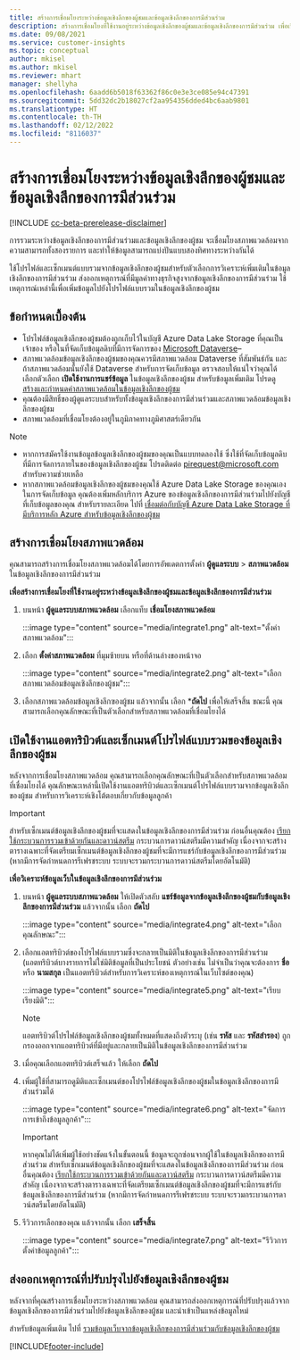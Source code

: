 ```yaml
---
title: สร้างการเชื่อมโยงระหว่างข้อมูลเชิงลึกของผู้ชมและข้อมูลเชิงลึกของการมีส่วนร่วม
description: สร้างการเชื่อมโยงที่ใช้งานอยู่ระหว่างข้อมูลเชิงลึกของผู้ชมและข้อมูลเชิงลึกของการมีส่วนร่วม เพื่อเปิดใช้การแชร์ข้อมูลแบบสองทิศทาง
ms.date: 09/08/2021
ms.service: customer-insights
ms.topic: conceptual
author: mkisel
ms.author: mkisel
ms.reviewer: mhart
manager: shellyha
ms.openlocfilehash: 6aadd6b5018f63362f86c0e3e3ce085e94c47391
ms.sourcegitcommit: 5dd32dc2b18027cf2aa954356dded4bc6aab9801
ms.translationtype: HT
ms.contentlocale: th-TH
ms.lasthandoff: 02/12/2022
ms.locfileid: "8116037"
---
```

# <a name="create-a-link-between-audience-insights-and-engagement-insights"></a>สร้างการเชื่อมโยงระหว่างข้อมูลเชิงลึกของผู้ชมและข้อมูลเชิงลึกของการมีส่วนร่วม

[!INCLUDE [cc-beta-prerelease-disclaimer](includes/cc-beta-prerelease-disclaimer.md)]

การรวมระหว่างข้อมูลเชิงลึกของการมีส่วนร่วมและข้อมูลเชิงลึกของผู้ชม จะเชื่อมโยงสภาพแวดล้อมจากความสามารถทั้งสองรายการ และทำให้ข้อมูลสามารถแบ่งปันแบบสองทิศทางระหว่างกันได้

ใช้โปรไฟล์และเซ็กเมนต์แบบรวมจากข้อมูลเชิงลึกของผู้ชมสำหรับตัวเลือกการวิเคราะห์เพิ่มเติมในข้อมูลเชิงลึกของการมีส่วนร่วม ส่งออกเหตุการณ์ที่มีมูลค่าทางธุรกิจสูงจากข้อมูลเชิงลึกของการมีส่วนร่วม ใช้เหตุการณ์เหล่านี้เพื่อเพิ่มข้อมูลไปยังโปรไฟล์แบบรวมในข้อมูลเชิงลึกของผู้ชม

## <a name="prerequisites"></a>ข้อกำหนดเบื้องต้น

- โปรไฟล์ข้อมูลเชิงลึกของผู้ชมต้องถูกเก็บไว้ในบัญชี Azure Data Lake Storage ที่คุณเป็นเจ้าของ หรือในที่จัดเก็บข้อมูลดิบที่มีการจัดการของ [Microsoft Dataverse](/powerapps/maker/data-platform/data-platform-intro)&ndash; 
- สภาพแวดล้อมข้อมูลเชิงลึกของผู้ชมของคุณควรมีสภาพแวดล้อม Dataverse ที่สัมพันธ์กัน และถ้าสภาพแวดล้อมนั้นยังใช้ Dataverse สำหรับการจัดเก็บข้อมูล ตรวจสอบให้แน่ใจว่าคุณได้เลือกตัวเลือก **เปิดใช้งานการแชร์ข้อมูล** ในข้อมูลเชิงลึกของผู้ชม สำหรับข้อมูลเพิ่มเติม โปรดดู [สร้างและกำหนดค่าสภาพแวดล้อมในข้อมูลเชิงลึกของผู้ชม](../audience-insights/create-environment.md)
- คุณต้องมีสิทธิ์ของผู้ดูแลระบบสำหรับทั้งข้อมูลเชิงลึกของการมีส่วนร่วมและสภาพแวดล้อมข้อมูลเชิงลึกของผู้ชม
- สภาพแวดล้อมที่เชื่อมโยงต้องอยู่ในภูมิภาคทางภูมิศาสตร์เดียวกัน

> [!NOTE]
> - หากการสมัครใช้งานข้อมูลข้อมูลเชิงลึกของผู้ชมของคุณเป็นแบบทดลองใช้ ซึ่งใช้ที่จัดเก็บข้อมูลดิบที่มีการจัดการภายในของข้อมูลเชิงลึกของผู้ชม โปรดติดต่อ [pirequest@microsoft.com](mailto:pirequest@microsoft.com) สำหรับความช่วยเหลือ 
> - หากสภาพแวดล้อมข้อมูลเชิงลึกของผู้ชมของคุณใช้ Azure Data Lake Storage ของคุณเองในการจัดเก็บข้อมูล คุณต้องเพิ่มหลักบริการ Azure ของข้อมูลเชิงลึกของการมีส่วนร่วมไปยังบัญชีที่เก็บข้อมูลของคุณ สำหรับรายละเอียด ไปที่ [เชื่อมต่อกับบัญชี Azure Data Lake Storage ที่มีบริการหลัก Azure สำหรับข้อมูลเชิงลึกของผู้ชม](../audience-insights/connect-service-principal.md) 


## <a name="create-an-environment-link"></a>สร้างการเชื่อมโยงสภาพแวดล้อม

คุณสามารถสร้างการเชื่อมโยงสภาพแวดล้อมได้โดยการอัพเดตการตั้งค่า **ผู้ดูแลระบบ** > **สภาพแวดล้อม** ในข้อมูลเชิงลึกของการมีส่วนร่วม

**เพื่อสร้างการเชื่อมโยงที่ใช้งานอยู่ระหว่างข้อมูลเชิงลึกของผู้ชมและข้อมูลเชิงลึกของการมีส่วนร่วม**

1. บนหน้า **ผู้ดูแลระบบสภาพแวดล้อม** เลือกแท็บ **เชื่อมโยงสภาพแวดล้อม**

    :::image type="content" source="media/integrate1.png" alt-text="ตั้งค่าสภาพแวดล้อม":::

1. เลือก **ตั้งค่าสภาพแวดล้อม** ที่มุมซ้ายบน หรือที่ด้านล่างของหน้าจอ

     :::image type="content" source="media/integrate2.png" alt-text="เลือกสภาพแวดล้อมข้อมูลเชิงลึกของผู้ชม":::

1. เลือกสภาพแวดล้อมข้อมูลเชิงลึกฃองผู้ชม แล้วจากนั้น เลือก ***ถัดไป** เพื่อให้เสร็จสิ้น ขณะนี้ คุณสามารถเลือกคุณลักษณะที่เป็นตัวเลือกสำหรับสภาพแวดล้อมที่เชื่อมโยงได้
 
## <a name="enable-audience-insights-unified-profiles-attributes-and-segments"></a>เปิดใช้งานแอตทริบิวต์และเซ็กเมนต์โปรไฟล์แบบรวมของข้อมูลเชิงลึกของผู้ชม

หลังจากการเชื่อมโยงสภาพแวดล้อม คุณสามารถเลือกคุณลักษณะที่เป็นตัวเลือกสำหรับสภาพแวดล้อมที่เชื่อมโยงได้ คุณลักษณะเหล่านี้เปิดใช้งานแอตทริบิวต์และเซ็กเมนต์โปรไฟล์แบบรวมจากข้อมูลเชิงลึกของผู้ชม สำหรับการวิเคราะห์เชิงโต้ตอบเกี่ยวกับข้อมูลลูกค้า

> [!IMPORTANT]
> สำหรับเซ็กเมนต์ข้อมูลเชิงลึกของผู้ชมที่จะแสดงในข้อมูลเชิงลึกของการมีส่วนร่วม ก่อนอื่นคุณต้อง [เรียกใช้กระบวนการรวมเข้าด้วยกันและดาวน์สตรีม](../audience-insights/merge-entities.md) กระบวนการดาวน์สตรีมมีความสำคัญ เนื่องจากจะสร้างตารางเฉพาะที่จัดเตรียมเซ็กเมนต์ข้อมูลเชิงลึกของผู้ชมที่จะมีการแชร์กับข้อมูลเชิงลึกของการมีส่วนร่วม (หากมีการจัดกำหนดการรีเฟรชระบบ ระบบจะรวมกระบวนการดาวน์สตรีมโดยอัตโนมัติ)

**เพื่อวิเคราะห์ข้อมูลเว็บในข้อมูลเชิงลึกของการมีส่วนร่วม**

1. บนหน้า **ผู้ดูแลระบบสภาพแวดล้อม** ให้เปิดตัวสลับ **แชร์ข้อมูลจากข้อมูลเชิงลึกของผู้ชมกับข้อมูลเชิงลึกของการมีส่วนร่วม** แล้วจากนั้น เลือก **ถัดไป**

    :::image type="content" source="media/integrate4.png" alt-text="เลือกคุณลักษณะ":::

1. เลือกแอตทริบิวต์ของโปรไฟล์แบบรวมซึ่งจะกลายเป็นมิติในข้อมูลเชิงลึกของการมีส่วนร่วม (แอตทริบิวต์บางรายการไม่ใช่มิติข้อมูลที่เป็นประโยชน์ ตัวอย่างเช่น ไม่จำเป็นว่าคุณจะต้องการ **ชื่อ** หรือ **นามสกุล** เป็นแอตทริบิวต์สำหรับการวิเคราะห์ของเหตุการณ์ในเว็บไซต์ของคุณ)

    :::image type="content" source="media/integrate5.png" alt-text="เรียบเรียงมิติ":::

   >[!NOTE]
   > แอตทริบิวต์โปรไฟล์ข้อมูลเชิงลึกของผู้ชมทั้งหมดที่แสดงถึงตัวระบุ (เช่น **รหัส** และ **รหัสสำรอง**) ถูกกรองออกจากแอตทริบิวต์ที่มีอยู่และกลายเป็นมิติในข้อมูลเชิงลึกของการมีส่วนร่วม

1. เมื่อคุณเลือกแอตทริบิวต์เสร็จแล้ว ให้เลือก **ถัดไป**
1. เพิ่มผู้ใช้ที่สามารถดูมิติและเซ็กเมนต์ของโปรไฟล์ข้อมูลเชิงลึกของผู้ชมในข้อมูลเชิงลึกของการมีส่วนร่วมได้

    :::image type="content" source="media/integrate6.png" alt-text="จัดการการเข้าถึงข้อมูลลูกค้า":::

   > [!IMPORTANT]
   > หากคุณไม่ได้เพิ่มผู้ใช้อย่างชัดแจ้งในขั้นตอนนี้ ข้อมูลจะถูกซ่อนจากผู้ใช้ในข้อมูลเชิงลึกของการมีส่วนร่วม
   > สำหรับเซ็กเมนต์ข้อมูลเชิงลึกของผู้ชมที่จะแสดงในข้อมูลเชิงลึกของการมีส่วนร่วม ก่อนอื่นคุณต้อง [เรียกใช้กระบวนการรวมเข้าด้วยกันและดาวน์สตรีม](../audience-insights/merge-entities.md) กระบวนการดาวน์สตรีมมีความสำคัญ เนื่องจากจะสร้างตารางเฉพาะที่จัดเตรียมเซ็กเมนต์ข้อมูลเชิงลึกของผู้ชมที่จะมีการแชร์กับข้อมูลเชิงลึกของการมีส่วนร่วม (หากมีการจัดกำหนดการรีเฟรชระบบ ระบบจะรวมกระบวนการดาวน์สตรีมโดยอัตโนมัติ)

1. รีวิวการเลือกของคุณ แล้วจากนั้น เลือก **เสร็จสิ้น**

    :::image type="content" source="media/integrate7.png" alt-text="รีวิวการตั้งค่าข้อมูลลูกค้า":::

## <a name="export-refined-events-to-audience-insights"></a>ส่งออกเหตุการณ์ที่ปรับปรุงไปยังข้อมูลเชิงลึกของผู้ชม

หลังจากที่คุณสร้างการเชื่อมโยงระหว่างสภาพแวดล้อม คุณสามารถส่งออกเหตุการณ์ที่ปรับปรุงแล้วจากข้อมูลเชิงลึกของการมีส่วนร่วมไปยังข้อมูลเชิงลึกของผู้ชม และนำเข้าเป็นแหล่งข้อมูลใหม่ 

สำหรับข้อมูลเพิ่มเติม ไปที่ [รวมข้อมูลเว็บจากข้อมูลเชิงลึกของการมีส่วนร่วมกับข้อมูลเชิงลึกของผู้ชม](../audience-insights/integrate-engagement-insights.md)

<!--
## Share engagement insights refined events with audience insights

After you create a link between environments, a new option becomes available for you to share [refined events](refined-events.md) with audience insights.

Consider the following when creating refined events for audience insights: 

- Provide a meaningful name for the refined event. It will be used as an activity name in audience insights.
- Select at least the following properties to create an activity in audience insights: 
    - Signal.Action.Name indicates the activity details.
    - Signal.User.Id maps with the customer ID.
    - Signal.View.Uri is a web address as a basis for segments or measures.
    - Signal.Export.Id is a primary key for events.
    - Signal.Timestamp determines the date and time for the activity.

To share refined events:

1. From the engagement insights menu, select **Data** and then select the **Events** tab.
2. On the **Action** menu, select **Share as activity**.

    :::image type="content" source="media/integrate8.png" alt-text="Data shared events settings.":::

3. You can view and stop actively shared events on the **Export and Sharing** tab.
4. -- per Michael K, we need a mock here (Mukesh needs to update to reflect what happens in AUI once a user shares a refined event (i.e. no longer AUI, data wrangler needs to go discover data in the storage, the shared event is available as a DS and entity, correct?)

### Attach refined events shared as activities to unified profiles in audience insights

You can bring customer web activity data from engagement insights into audience insights. In addition to transactional, demographic, or behavioral data, you can view activities on the web in unified customer profiles. You can then use these profiles to get insights such as segments, measures, and predictions for audience activation.

Follow the steps in [data unification](../audience-insights/data-unification.md) to map, match, and merge website authentication information to unified profiles in audience insights.

You can also share refined events that are now available in audience insights, identified as data sources and entities. 

Next, you can relate event data from engagement insights as unified activities in customer profiles.

### Relate refined event data as an activity of a customer profile

After unifying the data, you can configure the activity for the customer profile. For more information, go to [Customer activities](../audience-insights/activities.md).

:::image type="content" source="media/web-event-activity.png" alt-text="Activities page with expanded Edit activity pane.":::

Next, configure the new activity by using mapping elements: 

- **Primary Key**: Signal.Export.Id, a unique ID that is available for every event record in engagement insights. This property is automatically generated.

- **Timestamp**: Signal.Timestamp in the event property.

- **Event**: Signal.Name, the event name that you want to track.

- **Web address**: Signal.View.Uri that refers to the URI of the page that created the event.

- **Details**: Signal.Action.Name to represent the information to associate with the event. The selected property in this case indicates that the event is for email promotion.

- **Activity type**: In this example, we choose the existing activity type WebLog. This selection is a useful filter option to run prediction models or create segments based on this activity type.

- **Set up relationship**: This important setting ties the activity to existing customer profiles. **Signal.User.Id** is the identifier configured in the SDK to be collected. It relates to the user ID in other data sources that are configured in audience insights. 

This example configures the relationship between Signal.User.Id and RetailCustomers:CustomerRetailId, which is the primary key that was identified in the map step of the data unification process.

After processing the activities, you can review customer records and open a customer card to see activities from engagement insights in the timeline. 

> [!TIP]
> To find a customer ID that has an engagement insights activity, go to **Entities** and preview the data for the UnifiedActivity entity. **ActivityTypeDisplay = WebLog** contains the engagement insights activity configured in the preceding example. Copy the customer ID for one of those records and search<!--note from editor: Edit okay? I couldn't quite follow this.-- > for that ID on the **Customers** page.

--> 

[!INCLUDE[footer-include](../includes/footer-banner.md)]

